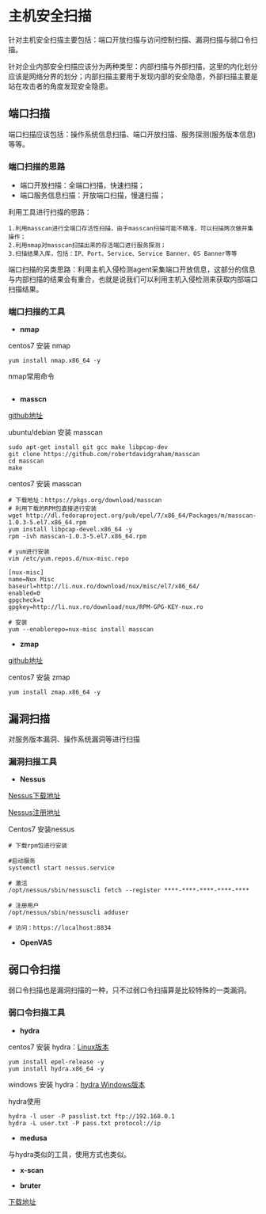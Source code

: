 # 主机安全扫描
针对主机安全扫描主要包括：端口开放扫描与访问控制扫描、漏洞扫描与弱口令扫描。

针对企业内部安全扫描应该分为两种类型：内部扫描与外部扫描，这里的内化划分应该是网络分界的划分；内部扫描主要用于发现内部的安全隐患，外部扫描主要是站在攻击者的角度发现安全隐患。

## 端口扫描
端口扫描应该包括：操作系统信息扫描、端口开放扫描、服务探测(服务版本信息)等等。

### 端口扫描的思路
* 端口开放扫描：全端口扫描，快速扫描；
* 端口服务信息扫描：开放端口扫描，慢速扫描；

利用工具进行扫描的思路：

```
1.利用masscan进行全端口存活性扫描，由于masscan扫描可能不精准，可以扫描两次做并集操作；
2.利用nmap对masscan扫描出来的存活端口进行服务探测；
3.扫描结果入库，包括：IP、Port、Service、Service Banner、OS Banner等等
```

端口扫描的另类思路：利用主机入侵检测agent采集端口开放信息，这部分的信息与内部扫描的结果会有重合，也就是说我们可以利用主机入侵检测来获取内部端口扫描结果。


### 端口扫描的工具
* **nmap**

centos7 安装 nmap

```
yum install nmap.x86_64 -y
```

nmap常用命令

```

```

* **masscn**

[github地址](https://github.com/robertdavidgraham/masscan)

ubuntu/debian 安装 masscan

```
sudo apt-get install git gcc make libpcap-dev
git clone https://github.com/robertdavidgraham/masscan
cd masscan
make
```

centos7 安装 masscan

```
# 下载地址：https://pkgs.org/download/masscan
# 利用下载的RPM包直接进行安装
wget http://dl.fedoraproject.org/pub/epel/7/x86_64/Packages/m/masscan-1.0.3-5.el7.x86_64.rpm
yum install libpcap-devel.x86_64 -y
rpm -ivh masscan-1.0.3-5.el7.x86_64.rpm

# yum进行安装
vim /etc/yum.repos.d/nux-misc.repo
```

```
[nux-misc]
name=Nux Misc
baseurl=http://li.nux.ro/download/nux/misc/el7/x86_64/
enabled=0
gpgcheck=1
gpgkey=http://li.nux.ro/download/nux/RPM-GPG-KEY-nux.ro
```

```
# 安装
yum --enablerepo=nux-misc install masscan
```

* **zmap**

[github地址](https://github.com/zmap/zmap)

centos7 安装 zmap

```
yum install zmap.x86_64 -y
```

## 漏洞扫描
对服务版本漏洞、操作系统漏洞等进行扫描

### 漏洞扫描工具
* **Nessus**

[Nessus下载地址](https://www.tenable.com/downloads/nessus)

[Nessus注册地址](https://www.tenable.com/products/nessus-home)

Centos7 安装nessus

```
# 下载rpm包进行安装

#启动服务
systemctl start nessus.service

# 激活
/opt/nessus/sbin/nessuscli fetch --register ****-****-****-****-****

# 注册用户
/opt/nessus/sbin/nessuscli adduser

# 访问：https://localhost:8834
```

* **OpenVAS**

## 弱口令扫描
弱口令扫描也是漏洞扫描的一种，只不过弱口令扫描算是比较特殊的一类漏洞。

### 弱口令扫描工具
* **hydra**

centos7 安装 hydra：[Linux版本](https://github.com/vanhauser-thc/thc-hydra)

```
yum install epel-release -y
yum install hydra.x86_64 -y
```

windows 安装 hydra：[hydra Windows版本](https://github.com/maaaaz/thc-hydra-windows)

hydra使用

```
hydra -l user -P passlist.txt ftp://192.168.0.1
hydra -L user.txt -P pass.txt protocol://ip
```

* **medusa**

与hydra类似的工具，使用方式也类似。

* **x-scan**

* **bruter**

[下载地址](https://sourceforge.net/projects/worawita/)

